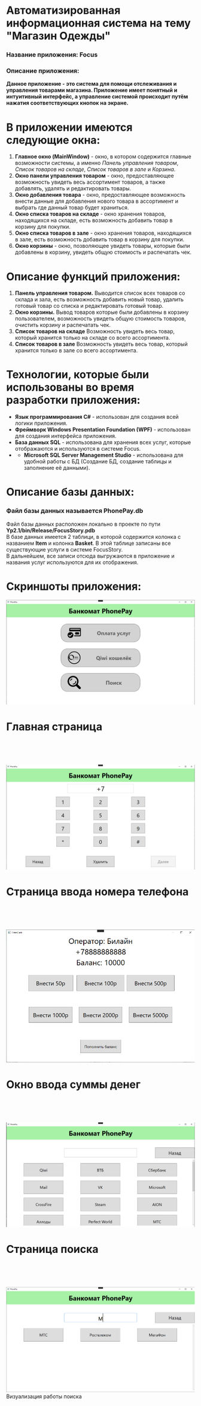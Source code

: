 # Автоматизированная информационная система на тему "Магазин Одежды"
### Название приложения: Focus
### Описание приложения:
**Данное приложение - это система для помощи отслеживания и управления товарами магазина. Приложение имеет понятный и интуитивный интерфейс, а управление системой происходит путём нажатия соответствующих кнопок на экране.**

# В приложении имеются следующие окна:
1. **Главное окно (MainWindow)** - окно, в котором содержится главные возможности системы, а именно _Панель управления товаром_, _Список товаров на складе_, _Список товаров в зале_ и _Корзина_.
2. **Окно панели управления товаром** - окно, предоставляющее возможность увидеть весь ассортимент товаров, а также добавлять, удалять и редактировать товары.
3. **Окно добавления товара** - окно, предоставляющее возможность внести данные для добавления нового товара в ассортимент и выбрать где данный товар будет храниться.
4. **Окно списка товаров на складе** - окно хранения товаров, находящихся на складе, есть возможность добавить товар в корзину для покупки.
4. **Окно списка товаров в зале** - окно хранения товаров, находящихся в зале, есть возможность добавить товар в корзину для покупки.
6. **Окно корзины** - окно, позволяющее увидеть товары, которые были добавлены в корзину, увидеть общую стоимость и распечатать чек.

# Описание функций приложения:
1. **Панель управления товаром.** Выводится список всех товаров со склада и зала, есть возможность добавить новый товар, удалить готовый товар со списка и редактировать готовый товар.
2. **Окно корзины.** Вывод товаров которые были добавлены в корзину пользователем, возможность увидеть общую стоимость товаров, очистить корзину и распечатать чек.
3. **Список товаров на складе** Возможность увидеть весь товар, который хранится только на складе со всего ассортимента.
4. **Список товаров в зале** Возможность увидеть весь товар, который хранится только в зале со всего ассортимента.

# Технологии, которые были использованы во время разработки приложения:
- **Язык программирования C#** - использован для создания всей логики приложения.
- **Фреймворк Windows Presentation Foundation (WPF)** - использован для создания интерфейса приложения.
- **База данных SQL** - использована для хранения всех услуг, которые отображаются и используются в системе Focus.
- - **Microsoft SQL Server Management Studio** - использована для удобной работы с БД (Создание БД, создание таблицы и заполнение её данными).

# Описание базы данных:
### Файл базы данных называется PhonePay.db <br/>
Файл базы данных расположен локально в проекте по пути **Yp2.1/bin/Release/FocusStory.pdb** </br>
В базе данных имеется 2 таблици, в которой содержится колонка с названием **Item** и колонка **Basket**. В этой таблице записаны все существующие услуги в системе FocusStory. <br/>
В дальнейшем, все записи отсюда выгружаются в приложение и названия услуг используются для их отображения.

# Скриншоты приложения:

![Главная страница](https://github.com/Fealerok/PhonePay/blob/main/ScreensForRepository/MainMenu.png)
# Главная страница
</br> </br> </br>

![Страница ввода номера телефона](https://github.com/Fealerok/PhonePay/blob/main/ScreensForRepository/EnterPhonePage.png)
# Страница ввода номера телефона </br>
</br> </br> </br>

![Окно ввода суммы денег](https://github.com/Fealerok/PhonePay/blob/main/ScreensForRepository/EnterMoneyPage.png)
# Окно ввода суммы денег </br>
</br> </br> </br>

![Страница поиска](https://github.com/Fealerok/PhonePay/blob/main/ScreensForRepository/SearchPage.png)
# Страница поиска </br>
</br> </br> </br>

![Страница поиска с визуализацией работы](https://github.com/Fealerok/PhonePay/blob/main/ScreensForRepository/SearchPage(Visualization%20of%20work).png)
 Визуализация работы поиска </br>
